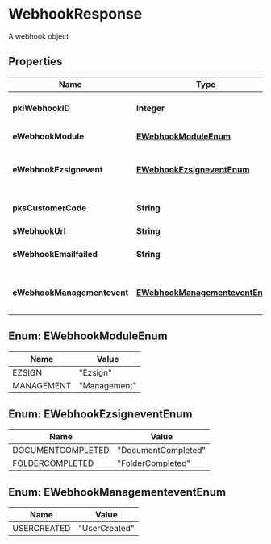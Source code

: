 

# WebhookResponse

A webhook object
## Properties

Name | Type | Description | Notes
------------ | ------------- | ------------- | -------------
**pkiWebhookID** | **Integer** | The Webhook ID. This value is visible in the admin interface. | 
**eWebhookModule** | [**EWebhookModuleEnum**](#EWebhookModuleEnum) | The Module generating the Event. | 
**eWebhookEzsignevent** | [**EWebhookEzsigneventEnum**](#EWebhookEzsigneventEnum) | This Ezsign Event. This property will be set only if the Module is \&quot;Ezsign\&quot;. |  [optional]
**pksCustomerCode** | **String** | The Customer Code in which the event was generated | 
**sWebhookUrl** | **String** | The url being called | 
**sWebhookEmailfailed** | **String** | The email that will receive the webhook in case all attempts fail. | 
**eWebhookManagementevent** | [**EWebhookManagementeventEnum**](#EWebhookManagementeventEnum) | This Management Event. This property will be set only if the Module is \&quot;Management\&quot;. |  [optional]



## Enum: EWebhookModuleEnum

Name | Value
---- | -----
EZSIGN | &quot;Ezsign&quot;
MANAGEMENT | &quot;Management&quot;



## Enum: EWebhookEzsigneventEnum

Name | Value
---- | -----
DOCUMENTCOMPLETED | &quot;DocumentCompleted&quot;
FOLDERCOMPLETED | &quot;FolderCompleted&quot;



## Enum: EWebhookManagementeventEnum

Name | Value
---- | -----
USERCREATED | &quot;UserCreated&quot;



